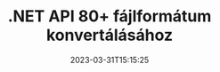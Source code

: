 ---
############################# Static ############################
layout: "product"
date: 2023-03-31T15:15:25
draft: false

product: "Conversion"
product_tag: "conversion"
platform: .NET
platform_tag: net

############################# Head ############################
head_title: "C# .NET Document Conversion API | PDF Word Excel PPTX HTML képek konvertálása"
head_description: "C# .NET Document Conversion API. PDF Word DOC DOCX konvertálása, Excel táblázatok PPT PPTX, HTML, PSD, MPT MPP, MSG EMLX e-mail, AutoCAD és képfájl formátumok konvertálása."

############################# Header ############################
title: ".NET API 80+ fájlformátum konvertálásához"
description: "Egyszerű API a dokumentum- és képkonverziós funkciók integrálásához .NET-alkalmazásokba külső szoftver telepítése nélkül."
button:
    enable: true
    icon: "fas fa-arrow-down"
    label: "Ingyenes próbaverzió letöltése"
    link: "https://downloads.groupdocs.com/conversion/net"

############################# SubMenu ############################
submenu:
    enable: true
    
    left:
        img_alt: "GroupDocs.Conversion for .NET"
        image: "https://www.groupdocs.cloud/templates/groupdocs/images/product-logos/groupdocs-conversion-net.png"
        product: "GroupDocs.Conversion"
        platform: ".NET"

    middle:
        button:
            # button loop
            - link: "#overview"
              text: "Áttekintés"

            # button loop
            - link: "#features"
              text: "Jellemzők"

            # button loop
            - link: "#support"
              text: "Támogatás"

            # button loop
            - link: "https://products.groupdocs.app/conversion"
              text: "Élő Demo"

            # button loop
            - link: "https://purchase.groupdocs.com/pricing/conversion/net"
              text: "Árazás"

    right:
        link_download: "https://downloads.groupdocs.com/conversion"
        link_learn: "https://docs.groupdocs.com/conversion/net/"
        link_buy: "https://purchase.groupdocs.com"

############################# Overview ############################
overview:
    enable: true
    content: |
      A GroupDocs.Conversion for .NET egyszerű API-készletet kínál, amely lehetővé teszi a fejlesztők számára, hogy hatékony dokumentumkonverziós alkalmazásokat készítsenek a C#, ASP.NET és más .NET-hez kapcsolódó technológiákban. A GroupDocs.Conversion for .NET API gyors, hatékony és megbízható fájlkonverziós megoldást kínál végfelhasználói számára. Támogatja az összes népszerű üzleti dokumentumformátum pontos konvertálását, beleértve: PDF, HTML, e-mail, Microsoft Word dokumentumok, Excel táblázatok, PowerPoint prezentációk, Project, Photoshop, CorelDraw, AutoCAD, diagramok, raszteres képfájlformátumok és még sok más. A dokumentumkonvertáló könyvtár automatikusan felismeri a forrásdokumentum formátumát, és minden vezérlést megad a teljes dokumentum vagy bizonyos oldalak kívánt kimeneti formátumra konvertálásához. Könnyebb pótolni a hiányzó betűtípusokat preferált betűtípusokkal, és szöveges vagy képi vízjeleket hozzáadni bármely dokumentumoldalhoz.

      A GroupDocs.Conversion for .NET használható alkalmazások fejlesztésére bármilyen .NET platformot megcélzó fejlesztői környezetben. Kompatibilis az összes .NET alapú nyelvvel, és támogatja a népszerű operációs rendszereket (Windows, Linux, MacOS), ahol Mono vagy .NET keretrendszerek (beleértve a .NET Core-t is) telepíthetők.
    tabs:
      enable: true
      
      ## TAB ONE ##
      tab_one:
        description: |
          Az alábbiakban a GroupDocs.Conversion for .NET áttekintése látható:
        
        right:
          enable: true
          icon: "fab fa-html5"
          title: "Áttekintés"
          content: |
            * Fájltípus automatikus felismerése
            * Konvertálja a dokumentumokat
            * Konvertálja a bemutatókat
            * Konvertálja a táblázatokat
            * Raszteres képek konvertálása
            * PDF dokumentumok konvertálása
            * Más formátumok konvertálása
            * Vízjel alkalmazása
            * Adja meg a fájl jelszavát
            * Testreszabása átalakítás

      ## TAB TWO ##
      tab_two:
        description: |
          A GroupDocs.Conversion for .NET támogatja az összes népszerű és gyakran használt [dokumentumfájl-formátum] (https://docs.groupdocs.com/conversion/net/supported-document-formats/) közötti konvertálást.

        left:
          enable: true
          table:
            # table loop
            - title: "Konvertálás innen:"
              content: |
                * **Dokumentumok**: DOC, DOCX, DOCM, DOT, DOTX, DOTM, RTF, TXT, ODT, OTT
                * **Táblázatok**: XLS, XLSX, XLSM, XLSB, CSV, XLS2003, ODS, TSV, XLT, XLTX, XLTM, XLAM, FODS, SXC
                * **Bemutatók**: PPT, PPTX, PPS, PPSX, ODP, POT, POTX, POTM, PPTM, PPSM, FODP
                * **Képek**: TIF, TIFF, JPG, JPEG, PNG, GIF, BMP, ICO, DIB, JPC, JPEG-LS, JPEG2000
                * **Hordozható**: PDF, XPS, OXPS, EPUB
                * **HTML**: HTM, HTML, MHTML
                * **Metafájlok**: EMZ, WMZ
                * **PhotoShop**: PSD
                * **Projekt**: MPP, MPT, MPX
                * **Outlook**: PST, OST
                * **E-mail**: MSG, EML, EMLX
                * **Diagramok**: VSD, VSDX, VSDM, VSS, VSSM, VST, VSTM, VSX, VTX, VDW, VDX, SVG, SVGZ
                * **AutoCAD**: DXF, DWG, DWF, STL, IFC, DWT
                * **PostScript**: EPS, PS, PSL, CGM
                * **CorelDRAW**: CDR, CMX
                * **Egyéb**: VCF, PLT, LGS, OTG, MD, AI, LOG

        right:
          enable: true
          table:
            # table loop
            - title: "Konvertálás ide:"
              content: |
                * **Dokumentumok**: DOC, DOCX, DOCM, DOT, DOTX, DOTM, RTF, TXT, ODT, OTT
                * **Táblázatok**: XLS, XLSX, XLSM, XLSB, CSV, XLS2003, TSV, XLTX, ODS, XLAM, FODS, DIF, SXC
                * **Prezentációk**: PPT, PPTX, PPS, PPSX, ODP, POTX, POTM, PPTM, PPSM, FODP
                * **Képek**: TIF, TIFF, JPG, JPEG, PNG, GIF, BMP, ICO, JPEG2000
                * **Metafájlok**: EMF, WMF, EMZ, WMZ
                * **Diagramok**: SVGZ
                * **Hordozható**: PDF, XPS
                * **HTML**: HTM, HTML, MHTML
                **Egyéb**: MD

      ## TAB THREE ##
      tab_three:
        description: |
          A GroupDocs.Conversion for .NET a következő operációs rendszereket, keretrendszereket és csomagkezelőket támogatja:
      
        left:
          enable: true
          table:
            # table loop
            - icon: "fab fa-windows"
              title: "Operációs rendszer"
              content: |
                Windows Desktop, Windows Server, Windows Azure, Linux, MacOS

            # table loop
            - icon: "fas fa-code"
              title: "Támogatott keretrendszerek"
              content: |
                Frameworks: .NET Framework, .NET Standard, .NET Core, Mono

        right:
          enable: true
          table:
            # table loop
            - icon: "fas fa-box"
              title: "Csomagkezelő"
              content: |
                Nuget

            # table loop
            - icon: "fas fa-tools"
              title: "Csomagkezelő"
              content: |
                Microsoft Visual Studio, Xamarin, MonoDevelop

############################# Features ############################
features:
    enable: true
    title: "GroupDocs.Conversion for .NET funkciók"

    feature:
      # feature loop
      - icon: "fas fa-copy"
        content: "Egyszerű integráció és mért licencelés"

      # feature loop
      - icon: "fas fa-eye"
        content: "Állítsa be az alapértelmezett nagyítási beállítást szavakká, diákká vagy cellákká konvertáláskor"

      # feature loop
      - icon: "fas fa-bolt"
        content: "Konvertálás az összes népszerű raszteres képformátumra/ból, és kép DPI, magasság és szélesség hozzárendelése"
      
      # feature loop
      - icon: "fas fa-file-powerpoint"
        content: "PDF és kép konvertálása szürkeárnyalatossá, valamint PDF-dokumentum linearizálása a weben"

      # feature loop
      - icon: "fas fa-code"
        content: "Adja meg a könyvjelző szintjét, a címsor szintjét és a kibővített szintjét a Word PDF/XPS konvertálásánál"

      # feature loop
      - icon: "fas fa-cloud"
        content: "Konfigurálja és helyezze el a vízjelet a konvertált dokumentumban a szöveg mögött megjelenítendő háttérként"

      # feature loop
      - icon: "fas fa-remove-format"
        content: "E-mail fejléc megjelenítése az e-mailből való átalakítás során"

      # feature loop
      - icon: "fas fa-comment-slash"
        content: "Egyéni betűtípus-könyvtárak beállítása és a betűtípus kifejezetten betöltése/helyettesítése a dokumentumkonverzió során"

      # feature loop
      - icon: "fas fa-location-arrow"
        content: "Állítsa be az alapértelmezett betűtípust a hiányzó betűtípusok pótlására a dokumentumok, diák és táblázatok konvertálásánál"

      # feature loop
      - icon: "fas fa-wrench"
        content: "Konvertálja a táblázatot rácsvonalakkal és távolítsa el a megjegyzéseket a diákról konvertálás közben"

      # feature loop
      - icon: "fas fa-columns"
        content: "Konkrét dokumentumoldalak konvertálása PDF formátumba és adott cellatartomány konvertálása a táblázatokban"

      # feature loop
      - icon: "fas fa-file-word"
        content: "Rejtett lapok megjelenítése és üres sorok és oszlopok kihagyása a táblázatok konvertálása közben"

      # feature loop
      - icon: "fas fa-envelope"
        content: "Számolja meg a dokumentum összes oldalát, és állítsa be a jelszót nem védett dokumentumra a konvertálás során"

      # feature loop
      - icon: "fas fa-print"
        content: "Lehetőség a megjegyzések és beágyazott fájlok eltávolítására a PDF-ből"

      # feature loop
      - icon: "fas fa-file-archive"
        content: "Hozzon létre HTML 5-kompatibilis jelölést a HTML-re konvertáláskor"

      # feature loop
      - icon: "fas fa-lock"
        content: "Forrástípus automatikus felismerése és az összes lehetséges konverzió visszaadása adatfolyamból történő konvertáláskor"

      # feature loop
      - icon: "fas fa-file-code"
        content: "Lehetőség minden oldal külön adatfolyamban való visszaküldésére, miközben PDF vagy HTML formátumba konvertál"
      
      # feature loop
      - icon: "fas fa-fill-drip"
        content: "Jelölések, megjegyzések és változások követése a Wordből való konvertálás közben/elrejtése"

      # feature loop
      - icon: "fas fa-file-excel"
        content: "DOCX konvertálás Tiff G3-ba árnyékolási lehetőséggel"

      # feature loop
      - icon: "fas fa-heading"
        content: "Konkrét elrendezések konvertálása CAD-dokumentumból történő konvertáláskor"

      # feature loop
      - icon: "fas fa-project-diagram"
        content: "Automatikus elnevezés a konvertált dokumentum fájlba mentésekor"

      # feature loop
      - icon: "fas fa-cube"
        content: "Támogatott, számlázható licencelés az API használata alapján"

      # feature loop
      - icon: "fab fa-uncharted"
        content: "Átalakítsa a diagramokat szövegszerkesztő fájlformátumokká"
      
      # feature loop
      - icon: "fab fa-uncharted"
        content: "Adjon hozzá oldalszámokat a HTML szövegszerkesztő dokumentummá konvertálásakor"

      # feature loop
      - icon: "fab fa-uncharted"
        content: "Konvertálja az XML dokumentumokat bármilyen formátumba átalakítás nélkül"

      # feature loop
      - icon: "fab fa-uncharted"
        content: "Kövesse nyomon a fájlkonverzió folyamatát (kezdet, vége) közvetlenül az ügyféloldali alkalmazásból"

    more_feature:
      # more_feature_loop
      - title: "Könnyen konvertálhatja a dokumentumformátumokat"
        content: |
          A GroupDocs.Conversion for .NET használatával a dokumentumfájl-formátum konvertálása nagyon egyszerű. A következő példa bemutatja, hogyan alakíthat át egy PDF-fájlt DOC-fájllá a C# használatával:  
            
          {features.more_feature.step1} 
          {features.more_feature.step2} 
          {features.more_feature.step3} 
            
          ```csharp    
           // Töltse be a(z) DOCX forrásfájlt a konvertáláshoz
          var converter = new GroupDocs.Conversion.Converter("input.docx");
          // Konverziós beállítások előkészítése a(z) PDF célformátumhoz
          var convertOptions = converter.GetPossibleConversions()["pdf"].ConvertOptions;
          // Átalakítás PDF formátumba
          converter.Convert("output.pdf", convertOptions);
          ```
            
      # more_feature_loop
      - title: "Konvertálás képformátumokká"
        content: "A GroupDocs.Conversion for .NET használható alkalmazások fejlesztésére bármilyen .NET platformot megcélzó fejlesztői környezetben. Kompatibilis az összes .NET alapú nyelvvel, és támogatja a népszerű operációs rendszereket (Windows, Linux, MacOS), ahol Mono vagy .NET keretrendszerek (beleértve a .NET Core-t is) telepíthetők."

      # more_feature_loop
      - title: "Különféle PDF formátumtípusokat támogat"
        content: |
          A GroupDocs.Conversion for .NET API támogatja a dokumentumok konvertálását a következő PDF-típusokra/formátumokra:  
            
          * PdfA_1A
          * PdfA_1B
          * PdfA_2A
          * PdfA_3A
          * PdfA_2B
          * PdfA_2U
          * PdfA_3B
          * PdfA_3U
          * v1_3
          * v1_4
          * v1_5
          * v1_6
          * v1_7
          * PdfX_1A
          * PdfX3

############################# Support ############################
support:
    enable: true

############################# Solutions ############################
solutions:
    enable: true
    title: "A GroupDocs.Conversion dokumentumkonverziós API-kat kínál más népszerű fejlesztői környezetekhez"

    solution:
        # solution loop
        - img_alt: "GroupDocs.Conversion for Java"
          image: "https://www.groupdocs.cloud/templates/groupdocs/images/product-logos/groupdocs-conversion-java.png"
          product: "GroupDocs.Conversion"
          platform: "Jáva"
          link: "/conversion/java/"

############################# Back to top ###############################
back_to_top:
  enable: true
---